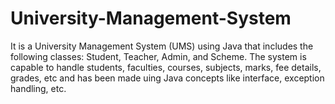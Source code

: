 # University-Management-System
It is a University Management System (UMS) using Java that includes the following classes: Student, Teacher, Admin, and Scheme. The system is capable to handle students, faculties, courses, subjects, marks, fee details, grades, etc and has been made uing Java concepts like interface, exception handling, etc. 

